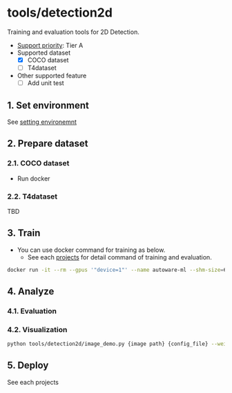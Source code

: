 # tools/detection2d

Training and evaluation tools for 2D Detection.

- [Support priority](https://github.com/tier4/autoware-ml/blob/main/docs/design/autoware_ml_design.md?#support-priority): Tier A
- Supported dataset
  - [x] COCO dataset
  - [ ] T4dataset
- Other supported feature
  - [ ] Add unit test

## 1. Set environment

See [setting environemnt](/tools/setting_environment/)

## 2. Prepare dataset
### 2.1. COCO dataset

- Run docker

### 2.2. T4dataset

TBD

## 3. Train

- You can use docker command for training as below.
  - See each [projects](projects) for detail command of training and evaluation.

```sh
docker run -it --rm --gpus '"device=1"' --name autoware-ml --shm-size=64g -d -v $PWD/:/workspace -v $PWD/data:/workspace/data autoware-ml bash -c '<command for each projects>'
```

## 4. Analyze
### 4.1. Evaluation

### 4.2. Visualization

```sh
python tools/detection2d/image_demo.py {image path} {config_file} --weights {pth_file}
```

## 5. Deploy

See each projects
